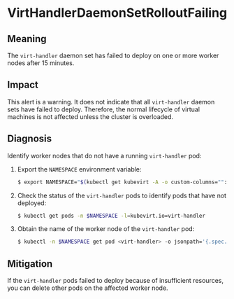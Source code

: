 # VirtHandlerDaemonSetRolloutFailing

## Meaning

The `virt-handler` daemon set has failed to deploy on one or more worker nodes
after 15 minutes.

## Impact

This alert is a warning. It does not indicate that all `virt-handler` daemon
sets have failed to deploy. Therefore, the normal lifecycle of virtual machines
is not affected unless the cluster is overloaded.

## Diagnosis

Identify worker nodes that do not have a running `virt-handler` pod:

1. Export the `NAMESPACE` environment variable:

   ```bash
   $ export NAMESPACE="$(kubectl get kubevirt -A -o custom-columns="":.metadata.namespace)"
   ```

2. Check the status of the `virt-handler` pods to identify pods that have not
deployed:

   ```bash
   $ kubectl get pods -n $NAMESPACE -l=kubevirt.io=virt-handler
   ```

3. Obtain the name of the worker node of the `virt-handler` pod:

   ```bash
   $ kubectl -n $NAMESPACE get pod <virt-handler> -o jsonpath='{.spec.nodeName}'
   ```

## Mitigation

If the `virt-handler` pods failed to deploy because of insufficient resources,
you can delete other pods on the affected worker node.

